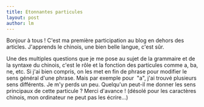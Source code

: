 ```yaml
---
title: Etonnantes particules 
layout: post
author: lm
---
```

<p>Bonjour à tous ! C&#39;est ma première participation au blog en dehors des articles. J&#39;apprends le chinois, une bien belle langue, c&#39;est sûr. </p>
<p>Une des multiples questions que je me pose au sujet de la grammaire et de la syntaxe du chinois, c&#39;est le rôle et la fonction des particules comme a, ba, ne, etc. Si j&#39;ai bien compris, on les met en fin de phrase pour modifier le sens général d&#39;une phrase. Mais par exemple pour  &quot;a&quot;, j&#39;ai trouvé plusieurs sens différents. Je m&#39;y perds un peu. Quelqu&#39;un peut-il me donner les sens principaux de cette particule ? Merci d&#39;avance ! (désolé pour les caractères chinois, mon ordinateur ne peut pas les écrire...)</p>
